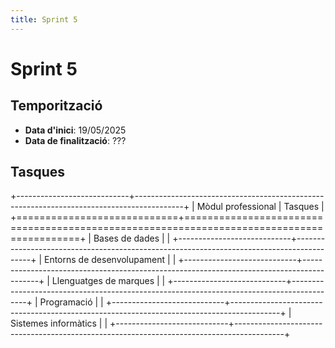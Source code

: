 ```yaml
---
title: Sprint 5
---
```

# Sprint 5
## Temporització
- __Data d'inici__: 19/05/2025
- __Data de finalització__: ???

## Tasques
+----------------------------+------------------------------------------------------------------------------------------+
| Mòdul professional         | Tasques                                                                                  |
+============================+==========================================================================================+
| Bases de dades             |                                                                                          |
+----------------------------+------------------------------------------------------------------------------------------+
| Entorns de desenvolupament |                                                                                          |
+----------------------------+------------------------------------------------------------------------------------------+
| Llenguatges de marques     |                                                                                          |
+----------------------------+------------------------------------------------------------------------------------------+
| Programació                |                                                                                          |
+----------------------------+------------------------------------------------------------------------------------------+
| Sistemes informàtics       |                                                                                          |
+----------------------------+------------------------------------------------------------------------------------------+
